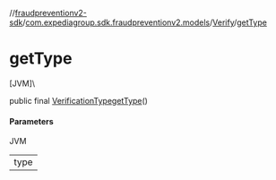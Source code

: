 //[fraudpreventionv2-sdk](../../../index.md)/[com.expediagroup.sdk.fraudpreventionv2.models](../index.md)/[Verify](index.md)/[getType](get-type.md)

# getType

[JVM]\

public final [VerificationType](../-verification-type/index.md)[getType](get-type.md)()

#### Parameters

JVM

| |
|---|
| type |
